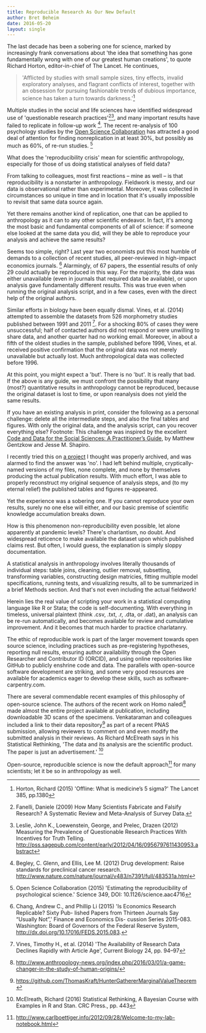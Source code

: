 ```yaml
---
title: Reproducible Research As Our New Default
author: Bret Beheim
date: 2016-05-20
layout: single
---
```


The last decade has been a sobering one for science, marked by increasingly frank conversations about 'the idea that something has gone fundamentally wrong with one of our greatest human creations', to quote Richard Horton, editor-in-chief of The Lancet. He continues,

>'Afflicted by studies with small sample sizes, tiny effects, invalid exploratory analyses, and flagrant conflicts of interest, together with an obsession for pursuing fashionable trends of dubious importance, science has taken a turn towards darkness.'[^1]

Multiple studies in the social and life sciences have identified widespread use of 'questionable research practices'[^2][^3], and many important results have failed to replicate in follow-up work [^4]. The recent re-analysis of 100 psychology studies by the [Open Science Collaboration](https://osf.io/ezcuj/wiki/home/) has attracted a good deal of attention for finding nonreplication in at least 30%, but possibly as much as 60%, of re-run studies. [^5]

What does the 'reproducibility crisis' mean for scientific anthropology, especially for those of us doing statistical analyses of field data?

From talking to colleagues, most first reactions – mine as well – is that reproducibility is a nonstarter in anthropology. Fieldwork is messy, and our data is observational rather than experimental. Moreover, it was collected in circumstances so unique in time and in location that it's usually impossible to revisit that same data source again.

Yet there remains another kind of replication, one that can be applied to anthropology as it can to any other scientific endeavor. In fact, it's among the most basic and fundamental components of all of science: if someone else looked at the same data you did, will they be able to reproduce your analysis and achieve the same results?

Seems too simple, right? Last year two economists put this most humble of demands to a collection of recent studies, all peer-reviewed in high-impact economics journals. [^6] Alarmingly, of 67 papers, the essential results of only 29 could actually be reproduced in this way. For the majority, the data was either unavailable (even in journals that required data be available), or upon analysis gave fundamentally different results. This was true even when running the original analysis script, and in a few cases, even with the direct help of the original authors.

Similar efforts in biology have been equally dismal. Vines, et al. (2014) attempted to assemble the datasets from 526 morphometry studies published between 1991 and 2011 [^7]. For a shocking 80% of cases they were unsuccessful; half of contacted authors did not respond or were unwilling to share data, and another quarter had no working email. Moreover, in about a fifth of the oldest studies in the sample, published before 1996, Vines, et al. received positive confirmation that the original data was not merely unavailable but actually lost. Much anthropological data was collected before 1996.

At this point, you might expect a 'but'. There is no 'but'. It is really that bad. If the above is any guide, we must confront the possibility that many (most?) quantitative results in anthropology cannot be reproduced, because the original dataset is lost to time, or upon reanalysis does not yield the same results.

If you have an existing analysis in print, consider the following as a personal challenge: delete all the intermediate steps, and also the final tables and figures. With only the original data, and the analysis script, can you recover everything else? Footnote: This challenge was inspired by the excellent [Code and Data for the Social Sciences: A Practitioner’s Guide](http://web.stanford.edu/~gentzkow/research/CodeAndData.pdf), by Matthew Gentzkow and Jesse M. Shapiro.

I recently tried this on [a project](http://biorxiv.org/content/early/2014/05/19/005223.short) I thought was properly archived, and was alarmed to find the answer was 'no'. I had left behind multiple, cryptically-named versions of my files, none complete, and none by themselves producing the actual publication results. With much effort, I was able to properly reconstruct my original sequence of analysis steps, and (to my eternal relief) the published tables and figures re-appeared.

Yet the experience was a sobering one. If you cannot reproduce your own results, surely no one else will either, and our basic premise of scientific knowledge accumulation breaks down.

How is this phenomenon non-reproducibility even possible, let alone apparently at pandemic levels? There's charlantism, no doubt. And widespread reticence to make available the dataset upon which published claims rest. But often, I would guess, the explanation is simply sloppy documentation.

A statistical analysis in anthropology involves literally thousands of individual steps: table joins, cleaning, outlier removal, subsetting, transforming variables, constructing design matricies, fitting multiple model specifications, running tests, and visualizing results, all to be summarized in a brief Methods section. And that's not even including the actual fieldwork!

Herein lies the real value of scripting your work in a statistical computing language like R or Stata; the code is self-documenting. With everything in timeless, universal plaintext (think .csv, .txt, .r, .dta, or .dat), an analysis can be re-run automatically, and becomes available for review and cumulative improvement. And it becomes that much harder to practice charlatanry.

The ethic of reproducible work is part of the larger movement towards open source science, including practices such as pre-registering hypotheses, reporting null results, ensuring author availability through the Open Researcher and Contributor ID (ORCID), and using online repositories like GitHub to publicly enshrine code and data. The parallels with open-source software development are striking, and some very good resources are available for academics eager to develop these skills, such as software-carpentry.com.

There are several commendable recent examples of this philosophy of open-source science. The authors of the recent work on Homo naledi[^b] made almost the entire project available at publication, including downloadable 3D scans of the specimens. Venkataraman and colleagues included a link to their data repository[^a] as part of a recent PNAS submission, allowing reviewers to comment on and even modify the submitted analysis in their reviews. As Richard McElreath says in his Statistical Rethinking, 'The data and its analysis are the scientific product. The paper is just an advertisement.' [^8]

Open-source, reproducible science is now the default approach[^10] for many scientists; let it be so in anthropology as well.

[^10]:http://www.carlboettiger.info/2012/09/28/Welcome-to-my-lab-notebook.html

[^b]: http://www.anthropology-news.org/index.php/2016/03/01/a-game-changer-in-the-study-of-human-origins/

[^1]: Horton, Richard (2015) 'Offline: What is medicine’s 5 sigma?' The Lancet 385, pp.1380

[^2]: Fanelli, Daniele (2009) How Many Scientists Fabricate and Falsify Research? A Systematic Review and Meta-Analysis of Survey Data.

[^3]: Leslie, John K., Loewenstein, George, and Prelec, Drazen (2012) Measuring the Prevalence of Questionable Research Practices With Incentives for Truth Telling.
http://pss.sagepub.com/content/early/2012/04/16/0956797611430953.abstract

[^4]: Begley, C. Glenn, and Ellis, Lee M. (2012) Drug development: Raise standards for preclinical cancer research.
http://www.nature.com/nature/journal/v483/n7391/full/483531a.html

[^5]: Open Science Collaboration (2015) 'Estimating the reproducibility of psychological science.'
Science 349, DOI: 10.1126/science.aac4716

[^6]: Chang, Andrew C., and Phillip Li (2015) 'Is Economics Research Replicable? Sixty Pub-
lished Papers from Thirteen Journals Say “Usually Not”,' Finance and Economics Dis-
cussion Series 2015-083. Washington: Board of Governors of the Federal Reserve System,
http://dx.doi.org/10.17016/FEDS.2015.083.

[^7]: Vines, Timothy H., et al. (2014) 'The Availability of Research Data Declines Rapidly with Article Age', Current Biology 24, pp. 94–97

[^8]: McElreath, Richard (2016) Statistical Rethinking, A Bayesian Course with Examples in R and Stan. CRC Press., pp. 443

[^a]:https://github.com/ThomasKraft/HunterGathererMarginalValueTheorem
